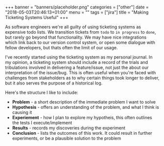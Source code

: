 +++
banner = "banners/placeholder.png"
categories = ["other"]
date = "2018-05-03T20:46:13+01:00"
menu = ""
tags = ["jira"]
title = "Making Ticketing Systems Useful"
+++

As software engineers we're all guilty of using ticketing systems as expensive todo lists. We transition tickets from `todo` to `in progress` to `done`, but rarely go beyond that functionality. We may have nice integrations which link back to our version control system, or open some dialogue with fellow developers, but  thats often the limit of our usage.

I've recently started using the ticketing system as my personal journal. In my opinion, a ticketing system should include a record of the trials and tribulations involved in delivering a feature/issue, not just the about our interpretation of the issue/bug. This is often useful when you're faced with challenges from stakeholders as to why certain things took longer to deliver, but it also serves the purpose of a historical log.

Here's the structure I like to include:

* **Problem** - a short description of the immediate problem I want to solve
* **Hypothesis** - offers an understanding of the problem, and what I think is causing it
* **Experiement** - how I plan to explore my hypotheis, this often outlines the tests I execute/implement
* **Results** - records my discoveries during the experiment
* **Conclusion** - lists the outcomes of this work. It could result in further experiments, or be a plausible solution to the problem

